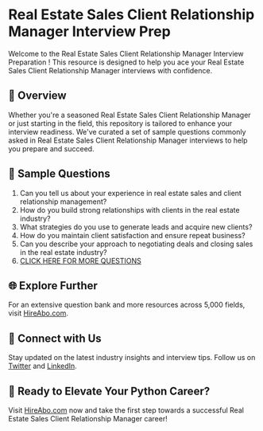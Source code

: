 # Real Estate Sales Client Relationship Manager Interview Prep

Welcome to the Real Estate Sales Client Relationship Manager Interview Preparation ! This resource is designed to help you ace your Real Estate Sales Client Relationship Manager interviews with confidence.

## 🚀 Overview

Whether you're a seasoned Real Estate Sales Client Relationship Manager or just starting in the field, this repository is tailored to enhance your interview readiness. We've curated a set of sample questions commonly asked in Real Estate Sales Client Relationship Manager interviews to help you prepare and succeed.

## 📝 Sample Questions

1. Can you tell us about your experience in real estate sales and client relationship management?
2. How do you build strong relationships with clients in the real estate industry?
3. What strategies do you use to generate leads and acquire new clients?
4. How do you maintain client satisfaction and ensure repeat business?
5. Can you describe your approach to negotiating deals and closing sales in the real estate industry?
6. [CLICK HERE FOR MORE QUESTIONS](https://hireabo.com/job/21_0_43/Real%20Estate%20Sales%20Client%20Relationship%20Manager)

## 🌐 Explore Further

For an extensive question bank and more resources across 5,000 fields, visit [HireAbo.com](https://www.hireabo.com).

## 📱 Connect with Us

Stay updated on the latest industry insights and interview tips. Follow us on [Twitter](https://twitter.com/hireabo) and [LinkedIn](https://www.linkedin.com/in/hire-abo-3609972a8/).

## 🚀 Ready to Elevate Your Python Career?

Visit [HireAbo.com](https://www.hireabo.com) now and take the first step towards a successful Real Estate Sales Client Relationship Manager career!